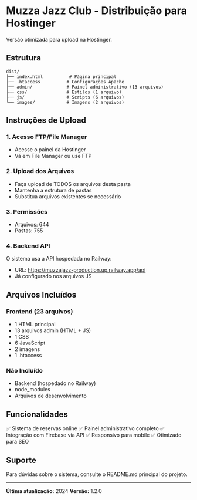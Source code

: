 # Muzza Jazz Club - Distribuição para Hostinger

Versão otimizada para upload na Hostinger.

## Estrutura
```
dist/
├── index.html          # Página principal
├── .htaccess          # Configurações Apache
├── admin/             # Painel administrativo (13 arquivos)
├── css/               # Estilos (1 arquivo)
├── js/                # Scripts (6 arquivos)
└── images/            # Imagens (2 arquivos)
```

## Instruções de Upload

### 1. Acesso FTP/File Manager
- Acesse o painel da Hostinger
- Vá em File Manager ou use FTP

### 2. Upload dos Arquivos
- Faça upload de TODOS os arquivos desta pasta
- Mantenha a estrutura de pastas
- Substitua arquivos existentes se necessário

### 3. Permissões
- Arquivos: 644
- Pastas: 755

### 4. Backend API
O sistema usa a API hospedada no Railway:
- URL: https://muzzajazz-production.up.railway.app/api
- Já configurado nos arquivos JS

## Arquivos Incluídos

### Frontend (23 arquivos)
- 1 HTML principal
- 13 arquivos admin (HTML + JS)
- 1 CSS
- 6 JavaScript
- 2 imagens
- 1 .htaccess

### Não Incluído
- Backend (hospedado no Railway)
- node_modules
- Arquivos de desenvolvimento

## Funcionalidades
✅ Sistema de reservas online
✅ Painel administrativo completo
✅ Integração com Firebase via API
✅ Responsivo para mobile
✅ Otimizado para SEO

## Suporte
Para dúvidas sobre o sistema, consulte o README.md principal do projeto.

---
**Última atualização:** 2024
**Versão:** 1.2.0
